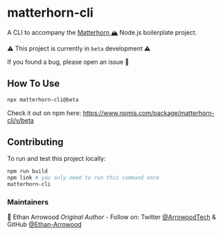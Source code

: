 # matterhorn-cli
A CLI to accompany the [Matterhorn 🏔](https://github.com/Ethan-Arrowood/matterhorn) Node.js boilerplate project.

⚠️ This project is currently in `beta` development ⚠️

If you found a bug, please open an issue 🐞

## How To Use
```bash
npx matterhorn-cli@beta
```

Check it out on npm here: https://www.npmjs.com/package/matterhorn-cli/v/beta

## Contributing
To run and test this project locally:
```bash
npm run build
npm link # you only need to run this command once
matterhorn-cli
```

### Maintainers
🦉 Ethan Arrowood _Original Author_ - Follow on: Twitter [@ArrowoodTech](https://twitter.com/arrowoodtech) & GitHub [@Ethan-Arrowood](https://github.com/Ethan-Arrowood/)